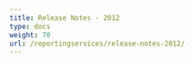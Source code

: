 ```yaml
---
title: Release Notes - 2012
type: docs
weight: 70
url: /reportingservices/release-notes-2012/
---
```



